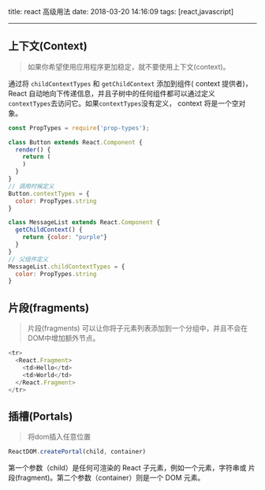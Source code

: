 title: react 高级用法
date: 2018-03-20 14:16:09
tags: [react,javascript]

---

## 上下文(Context)

> 如果你希望使用应用程序更加稳定，就不要使用上下文(context)。

通过将 `childContextTypes` 和 `getChildContext` 添加到组件( context 提供者)，React 自动地向下传递信息，并且子树中的任何组件都可以通过定义`contextTypes`去访问它。如果`contextTypes`没有定义， context 将是一个空对象。

```js
const PropTypes = require('prop-types');

class Button extends React.Component {
  render() {
    return (
    )
  }
}
// 调用时候定义
Button.contextTypes = {
  color: PropTypes.string
}

class MessageList extends React.Component {
  getChildContext() {
    return {color: "purple"}
  }
}
// 父组件定义
MessageList.childContextTypes = {
  color: PropTypes.string
}
```

## 片段(fragments)

> 片段(fragments) 可以让你将子元素列表添加到一个分组中，并且不会在DOM中增加额外节点。

```js
<tr>
  <React.Fragment>
    <td>Hello</td>
    <td>World</td>
  </React.Fragment>
</tr>
```

## 插槽(Portals)

> 将dom插入任意位置

```js
ReactDOM.createPortal(child, container)
```

第一个参数（child）是任何可渲染的 React 子元素，例如一个元素，字符串或 片段(fragment)。第二个参数（container）则是一个 DOM 元素。